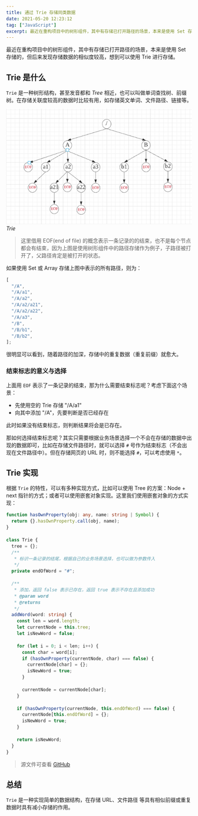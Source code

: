 ```yaml
---
title: 通过 Trie 存储同类数据
date: 2021-05-20 12:23:12
tag: ["JavaScript"]
excerpt: 最近在重构项目中的树形组件，其中有存储已打开路径的场景，本来是使用 Set 存储的，但后来发现存储数据的相似度较高，想到可以使用 Trie 进行存储。
---
```


最近在重构项目中的树形组件，其中有存储已打开路径的场景，本来是使用 Set 存储的，但后来发现存储数据的相似度较高，想到可以使用 Trie 进行存储。

## Trie 是什么

`Trie` 是一种树形结构，甚至发音都和 _Tree_ 相近，也可以叫做单词查找树、前缀树。在存储关联度较高的数据时比较有用，如存储英文单词、文件路径、链接等。

![trie-save-opened-path.png](/img/posts/javascript/trie-save-opened-path.png)
_Trie_

> 这里借用 EOF(end of file) 的概念表示一条记录的的结束，也不是每个节点都会有结束，因为上图是使用树形组件中的路径存储作为例子，子路径被打开了，父路径肯定是被打开的状态。

如果使用 Set 或 Array 存储上图中表示的所有路径，则为：

```ts
[
  "/A",
  "/A/a1",
  "/A/a2",
  "/A/a2/a21",
  "/A/a2/a22",
  "/A/a3",
  "/B",
  "/B/b1",
  "/B/b2",
];
```

很明显可以看到，随着路径的加深，存储中的重复数据（重复前缀）就愈大。

### 结束标志的意义与选择

上面用 `EOF` 表示了一条记录的结束，那为什么需要结束标志呢？考虑下面这个场景：

- 先使用空的 Trie 存储 "/A/a1"
- 向其中添加 "/A"，先要判断是否已经存在

此时如果没有结束标志，则判断结果将会是已存在。

那如何选择结束标志呢？其实只需要根据业务场景选择一个不会在存储的数据中出现的数据即可，比如在存储文件路径时，就可以选择 `#` 号作为结束标志（不会出现在文件路径中）。但在存储网页的 URL 时，则不能选择 `#`，可以考虑使用 `*`。

## Trie 实现

根据 `Trie` 的特性，可以有多种实现方式，比如可以使用 Tree 的方案：Node + next 指针的方式；或者可以使用嵌套对象实现。这里我们使用嵌套对象的方式实现：

```ts
function hasOwnProperty(obj: any, name: string | Symbol) {
  return {}.hasOwnProperty.call(obj, name);
}

class Trie {
  tree = {};
  /**
   * 标识一条记录的结尾，根据自己的业务场景选择，也可以做为参数传入
   */
  private endOfWord = "#";

  /**
   * 添加，返回 false 表示已存在，返回 true 表示不存在且添加成功
   * @param word
   * @returns
   */
  addWord(word: string) {
    const len = word.length;
    let currentNode = this.tree;
    let isNewWord = false;

    for (let i = 0; i < len; i++) {
      const char = word[i];
      if (hasOwnProperty(currentNode, char) === false) {
        currentNode[char] = {};
        isNewWord = true;
      }

      currentNode = currentNode[char];
    }

    if (hasOwnProperty(currentNode, this.endOfWord) === false) {
      currentNode[this.endOfWord] = {};
      isNewWord = true;
    }

    return isNewWord;
  }
}
```

> 源文件可查看 [GitHub](https://github.com/liuwenzhuang/algorithm/blob/main/src/trie/trie.ts)

## 总结

`Trie` 是一种实现简单的数据结构，在存储 URL、文件路径 等具有相似前缀或重复数据时具有减小存储的作用。
